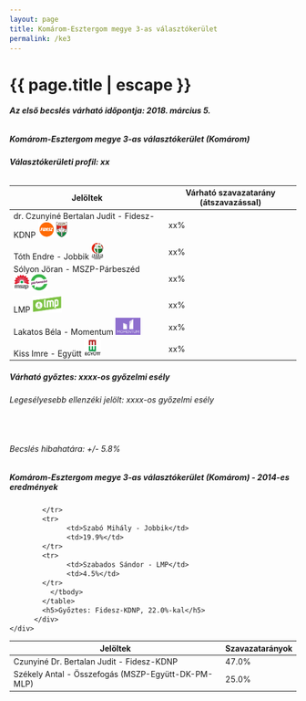 ```yaml
---
layout: page
title: Komárom-Esztergom megye 3-as választókerület
permalink: /ke3
---
```


<h1 class="page-title">{{ page.title | escape }}</h1>

<div class="section">
    <div class="row">
          <div class="col s12"><h6><span><strong>Az első becslés várható időpontja: 2018. március 5.</strong></span></h6>
		  <h5>Komárom-Esztergom megye 3-as választókerület (Komárom)</h5>
<h6><strong>Választókerületi profil: <span id="profil">xx</span></strong></h6>
<table class="striped">
              <thead>
                <tr>
                    <th>Jelöltek</th>
                    <th>Várható szavazatarány (átszavazással)</th>
                </tr>
              </thead>
              <tbody>
             <tr>
                  <td>dr. Czunyiné Bertalan Judit - Fidesz-KDNP <img src="images/fideszkdnp_logo.png" style="width:55px;height:30px;"></td>
				  <td id="id_fidesz">xx%</td>
			</tr>
			<tr><td>Tóth Endre - Jobbik <img src="images/jobbik_logo.png" style="width:23px;height:30px;"></td><td id="id_jobbik">xx%</td></tr>
<tr>
                  <td>Sólyon Jöran - MSZP-Párbeszéd <img src="images/mszpparbeszed_logo.png" style="width:60px;height:30px;"></td>
				  <td id="id_baloldal">xx%</td>
			</tr>
			<tr>
                  <td>LMP <img src="images/lmp_logo.png" style="width:52px;height:30px;"></td>
				  <td id="id_lmp">xx%</td>
			</tr>
			<tr>
				  <td>Lakatos Béla - Momentum <img src="images/momentum_logo.png" style="width:44px;height:30px;"></td>
				  <td id="id_momentum">xx%</td>
			</tr>
<tr>
<td>Kiss Imre -  Együtt <img src="images/egyutt_logo.png" style="width:31px;height:30px;"></td>
<td id="id_egyutt">xx%</td>
</tr>                
              </tbody>
            </table>
			<h5>Várható győztes: <span id="gyoztes">xx</span><span id="esely">xx</span><span>-os győzelmi esély</span></h5>
			<h6>Legesélyesebb ellenzéki jelölt: <span id="masodik">xx</span><span id="esely2">xx</span><span>-os győzelmi esély</span></h6>
			<br/>
			<h6>Becslés hibahatára: +/- 5.8%</h6>
          </div>
    </div>
</div>

<div class="section">
    <div class="row">
          <div class="col s12">
		  <h5>Komárom-Esztergom megye 3-as választókerület (Komárom) - 2014-es eredmények</h5>
            <table class="striped">
              <thead>
                <tr>
                    <th>Jelöltek</th>
                    <th>Szavazatarányok</th>
                </tr>
              </thead>
              <tbody>
             <tr>
                  <td>Czunyiné Dr. Bertalan Judit - Fidesz-KDNP</td>
				  <td>47.0%</td>
			</tr>
			<tr>
			      <td>Székely Antal - Összefogás (MSZP-Együtt-DK-PM-MLP)</td>
				  <td>25.0%</td>
			      
			</tr>
			<tr>
			      <td>Szabó Mihály - Jobbik</td>
				  <td>19.9%</td>
			</tr>
			<tr>
				  <td>Szabados Sándor - LMP</td>
				  <td>4.5%</td>
			</tr>                
              </tbody>
            </table>
			<h5>Győztes: Fidesz-KDNP, 22.0%-kal</h5>
          </div>
    </div>
</div>

